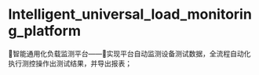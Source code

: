 # Intelligent_universal_load_monitoring_platform

🌈智能通用化负载监测平台——🎯实现平台自动监测设备测试数据，全流程自动化执行测控操作出测试结果，并导出报表；
